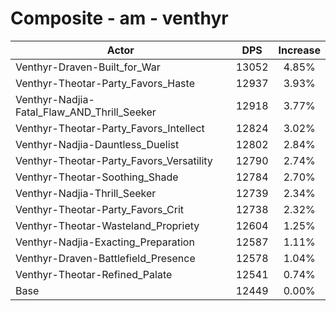# Composite - am - venthyr
| Actor | DPS | Increase |
|---|:---:|:---:|
|Venthyr-Draven-Built_for_War|13052|4.85%|
|Venthyr-Theotar-Party_Favors_Haste|12937|3.93%|
|Venthyr-Nadjia-Fatal_Flaw_AND_Thrill_Seeker|12918|3.77%|
|Venthyr-Theotar-Party_Favors_Intellect|12824|3.02%|
|Venthyr-Nadjia-Dauntless_Duelist|12802|2.84%|
|Venthyr-Theotar-Party_Favors_Versatility|12790|2.74%|
|Venthyr-Theotar-Soothing_Shade|12784|2.70%|
|Venthyr-Nadjia-Thrill_Seeker|12739|2.34%|
|Venthyr-Theotar-Party_Favors_Crit|12738|2.32%|
|Venthyr-Theotar-Wasteland_Propriety|12604|1.25%|
|Venthyr-Nadjia-Exacting_Preparation|12587|1.11%|
|Venthyr-Draven-Battlefield_Presence|12578|1.04%|
|Venthyr-Theotar-Refined_Palate|12541|0.74%|
|Base|12449|0.00%|

